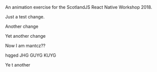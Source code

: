An animation exercise for the ScotlandJS React Native Workshop 2018.

Just a test change. 

Another change

Yet another change

Now I am mantcz??


hqged
JHG GUYG KUYG

Ye t another 
